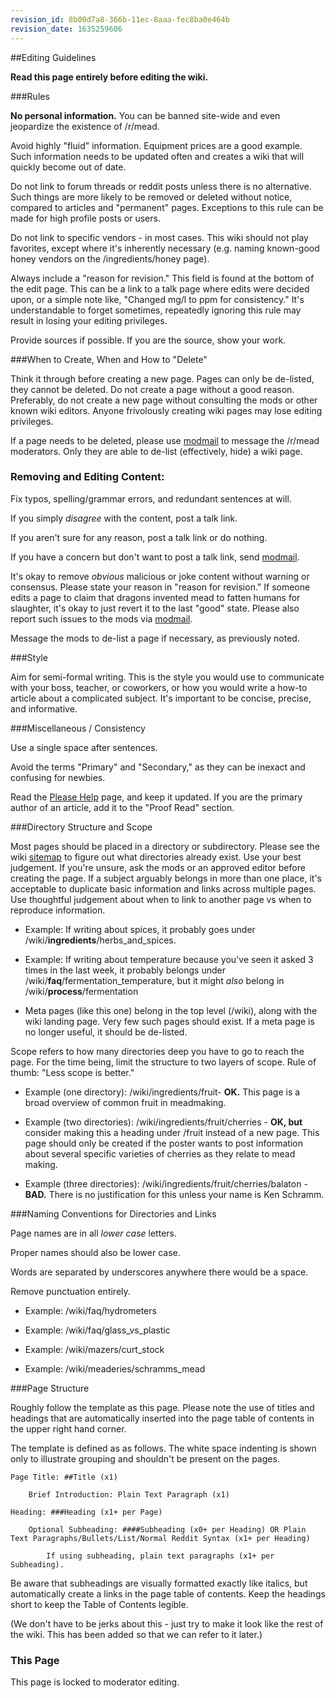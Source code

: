 ```yaml
---
revision_id: 8b00d7a8-366b-11ec-8aaa-fec8ba0e464b
revision_date: 1635259606
---
```


##Editing Guidelines

**Read this page entirely before editing the wiki.**

###Rules

**No personal information.** You can be banned site-wide and even jeopardize the existence of /r/mead.

Avoid highly "fluid" information. Equipment prices are a good example. Such information needs to be updated often and creates a wiki that will quickly become out of date.

Do not link to forum threads or reddit posts unless there is no alternative. Such things are more likely to be removed or deleted without notice, compared to articles and "permanent" pages. Exceptions to this rule can be made for high profile posts or users.

Do not link to specific vendors - in most cases. This wiki should not play favorites, except where it's inherently necessary (e.g. naming known-good honey vendors on the /ingredients/honey page).

Always include a "reason for revision." This field is found at the bottom of the edit page. This can be a link to a talk page where edits were decided upon, or a simple note like, "Changed mg/l to ppm for consistency." It's understandable to forget sometimes, repeatedly ignoring this rule may result in losing your editing privileges.

Provide sources if possible. If you are the source, show your work.

###When to Create, When and How to "Delete"

Think it through before creating a new page. Pages can only be de-listed, they cannot be deleted. Do not create a page without a good reason. Preferably, do not create a new page without consulting the mods or other known wiki editors. Anyone frivolously creating wiki pages may lose editing privileges.

If a page needs to be deleted, please use [modmail](https://www.reddit.com/message/compose?to=%2Fr%2Fmead) to message the /r/mead moderators. Only they are able to de-list (effectively, hide) a wiki page.

### Removing and Editing Content:

Fix typos, spelling/grammar errors, and redundant sentences at will.

If you simply *disagree* with the content, post a talk link.

If you aren't sure for any reason, post a talk link or do nothing.

If you have a concern but don't want to post a talk link, send [modmail](https://www.reddit.com/message/compose?to=%2Fr%2Fmead).

It's okay to remove *obvious* malicious or joke content without warning or consensus. Please state your reason in "reason for revision." If someone edits a page to claim that dragons invented mead to fatten humans for slaughter, it's okay to just revert it to the last "good" state. Please also report such issues to the mods via [modmail](https://www.reddit.com/message/compose?to=%2Fr%2Fmead).

Message the mods to de-list a page if necessary, as previously noted.

###Style

Aim for semi-formal writing. This is the style you would use to communicate with your boss, teacher, or coworkers, or how you would write a how-to article about a complicated subject. It's important to be concise, precise, and informative.

###Miscellaneous / Consistency

Use a single space after sentences.

Avoid the terms "Primary" and "Secondary," as they can be inexact and confusing for newbies.

Read the [Please Help](r/mead/wiki/please_help) page, and keep it updated. If you are the primary author of an article, add it to the "Proof Read" section.

###Directory Structure and Scope

Most pages should be placed in a directory or subdirectory. Please see the wiki [sitemap](http://www.reddit.com/r/mead/wiki/pages) to figure out what directories already exist. Use your best judgement. If you're unsure, ask the mods or an approved editor before creating the page. If a subject arguably belongs in more than one place, it's acceptable to duplicate basic information and links across multiple pages. Use thoughtful judgement about when to link to another page vs when to reproduce information.

 * Example: If writing about spices, it probably goes under /wiki/**ingredients**/herbs_and_spices.

 * Example: If writing about temperature because you've seen it asked 3 times in the last week, it probably belongs under /wiki/**faq**/fermentation_temperature, but it might *also* belong in /wiki/**process**/fermentation

 * Meta pages (like this one) belong in the top level (/wiki), along with the wiki landing page. Very few such pages should exist. If a meta page is no longer useful, it should be de-listed.

Scope refers to how many directories deep you have to go to reach the page. For the time being, limit the structure to two layers of scope. Rule of thumb: "Less scope is better."

 * Example (one directory): /wiki/ingredients/fruit- **OK.** This page is a broad overview of common fruit in meadmaking.

 * Example (two directories): /wiki/ingredients/fruit/cherries - **OK, but** consider making this a heading under /fruit instead of a new page. This page should only be created if the poster wants to post information about several specific varieties of cherries as they relate to mead making.

 * Example (three directories): /wiki/ingredients/fruit/cherries/balaton - **BAD.** There is no justification for this unless your name is Ken Schramm.

###Naming Conventions for Directories and Links

Page names are in all *lower case* letters. 

Proper names should also be lower case.

Words are separated by underscores anywhere there would be a space. 

Remove punctuation entirely.

 * Example: /wiki/faq/hydrometers

 * Example: /wiki/faq/glass_vs_plastic

 * Example: /wiki/mazers/curt_stock

 * Example: /wiki/meaderies/schramms_mead

###Page Structure

Roughly follow the template as this page. Please note the use of titles and headings that are automatically inserted into the page table of contents in the upper right hand corner.

The template is defined as as follows. The white space indenting is shown only to illustrate grouping and shouldn't be present on the pages.

    Page Title: ##Title (x1)

        Brief Introduction: Plain Text Paragraph (x1)

    Heading: ###Heading (x1+ per Page)

        Optional Subheading: ####Subheading (x0+ per Heading) OR Plain Text Paragraphs/Bullets/List/Normal Reddit Syntax (x1+ per Heading)

            If using subheading, plain text paragraphs (x1+ per Subheading).

Be aware that subheadings are visually formatted exactly like italics, but automatically create a links in the page table of contents. Keep the headings short to keep the Table of Contents legible.

(We don't have to be jerks about this - just try to make it look like the rest of the wiki. This has been added so that we can refer to it later.)

### This Page

This page is locked to moderator editing.
